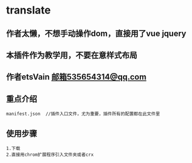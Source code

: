 # translate #

## 作者太懒，不想手动操作dom，直接用了vue jquery ##

## 本插件作为教学用，不要在意样式布局 ##

## 作者etsVain  邮箱535654314@qq.com ##

## 重点介绍 ##
    manifest.json  //插件入口文件，尤为重要，插件所有的配置都在此文件里
## 使用步骤 ##
	1.下载
	2.直接用chrom扩展程序引入文件夹或者crx

